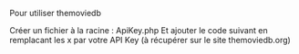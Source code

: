 Pour utiliser themoviedb

Créer un fichier à la racine : ApiKey.php
Et ajouter le code suivant en remplacant les x par votre API Key (à récupérer sur le site themoviedb.org)

<?php define("APIKEY", "xxxxxxxxxxxxx");?>
